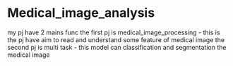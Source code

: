 # Medical_image_analysis
my pj have 2 mains func
the first pj is medical_image_processing - this is the pj have aim to read and understand some feature of medical image
the second pj is multi task - this model can classification and segmentation the medical image
